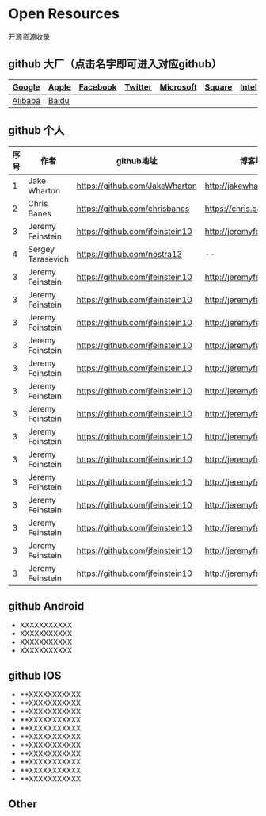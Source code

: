 ﻿# Open Resources

  开源资源收录

## github 大厂（点击名字即可进入对应github）

| [Google](https://github.com/google) | [Apple](https://github.com/apple) | [Facebook](https://github.com/facebook)  |[Twitter](https://github.com/twitter)    | [Microsoft](https://github.com/microsoft)          |  [Square](https://github.com/square)   |   [Intel](https://github.com/intel)      |      [IBM](https://github.com/ibm)          |       [Tencent](https://github.com/tencent)     |
| ----| ---------------------------------------- | ------------------- | ---------------- |---------------- |---------------- |---------------- |---------------- |---------------- |
| [Alibaba](https://github.com/alibaba) | [Baidu](https://github.com/baidu) |  |  |  |


## github 个人

| 序号 | 作者                                      | github地址                |博客地址               | 描述               |
| ----| ---------------------------------------- | ------------------- | ---------------- |---------------- |
| 1 | Jake Wharton | https://github.com/JakeWharton | http://jakewharton.com/ |For Android|
| 2 | Chris Banes | https://github.com/chrisbanes | https://chris.banes.me/ | -- |
| 3 | Jeremy Feinstein | https://github.com/jfeinstein10 | http://jeremyfeinstein.com/ | -- |
| 4 | Sergey Tarasevich | https://github.com/nostra13 | -- | -- |
| 3 | Jeremy Feinstein | https://github.com/jfeinstein10 | http://jeremyfeinstein.com/ | -- |
| 3 | Jeremy Feinstein | https://github.com/jfeinstein10 | http://jeremyfeinstein.com/ | -- |
| 3 | Jeremy Feinstein | https://github.com/jfeinstein10 | http://jeremyfeinstein.com/ | -- |
| 3 | Jeremy Feinstein | https://github.com/jfeinstein10 | http://jeremyfeinstein.com/ | -- |
| 3 | Jeremy Feinstein | https://github.com/jfeinstein10 | http://jeremyfeinstein.com/ | -- |
| 3 | Jeremy Feinstein | https://github.com/jfeinstein10 | http://jeremyfeinstein.com/ | -- |
| 3 | Jeremy Feinstein | https://github.com/jfeinstein10 | http://jeremyfeinstein.com/ | -- |
| 3 | Jeremy Feinstein | https://github.com/jfeinstein10 | http://jeremyfeinstein.com/ | -- |
| 3 | Jeremy Feinstein | https://github.com/jfeinstein10 | http://jeremyfeinstein.com/ | -- |
| 3 | Jeremy Feinstein | https://github.com/jfeinstein10 | http://jeremyfeinstein.com/ | -- |
| 3 | Jeremy Feinstein | https://github.com/jfeinstein10 | http://jeremyfeinstein.com/ | -- |
| 3 | Jeremy Feinstein | https://github.com/jfeinstein10 | http://jeremyfeinstein.com/ | -- |
| 3 | Jeremy Feinstein | https://github.com/jfeinstein10 | http://jeremyfeinstein.com/ | -- |
| 3 | Jeremy Feinstein | https://github.com/jfeinstein10 | http://jeremyfeinstein.com/ | -- |



## github Android

- XXXXXXXXXXX
- XXXXXXXXXXX
- XXXXXXXXXXX
- XXXXXXXXXXX

## github IOS

- **XXXXXXXXXXX
- **XXXXXXXXXXX
- **XXXXXXXXXXX
- **XXXXXXXXXXX
- **XXXXXXXXXXX
- **XXXXXXXXXXX
- **XXXXXXXXXXX
- **XXXXXXXXXXX
- **XXXXXXXXXXX
- **XXXXXXXXXXX
- **XXXXXXXXXXX




## Other

